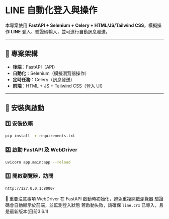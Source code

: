 # LINE 自動化登入與操作

本專案使用 **FastAPI + Selenium + Celery + HTML/JS/Tailwind CSS**，模擬操作 **LINE** 登入、驗證碼輸入，並可進行自動訊息發送。

---

## **📌 專案架構**
- **後端**：FastAPI（API）
- **自動化**：Selenium（模擬瀏覽器操作）
- **定時任務**：Celery（訊息發送）
- **前端**：HTML + JS + Tailwind CSS（登入 UI）

---

## **📌 安裝與啟動**
### **1️⃣ 安裝依賴**
```bash
pip install -r requirements.txt
```

### **2️⃣ 啟動 FastAPI 及 WebDriver**
```bash
uvicorn app.main:app --reload
```

### **3️⃣ 開啟瀏覽器，訪問**
```bash
http://127.0.0.1:8000/
```

📌 重要注意事項
WebDriver 在 FastAPI 啟動時初始化，避免重複開啟瀏覽器
驗證碼會自動顯示於前端，並監測登入狀態
若啟動失敗，請確保 `line.crx` 已導入，且是最新版本(目前3.6.1)